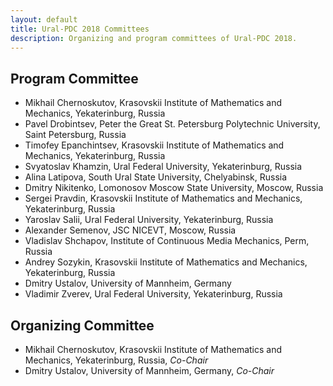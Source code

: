 ```yaml
---
layout: default
title: Ural-PDC 2018 Committees
description: Organizing and program committees of Ural-PDC 2018.
---
```


## Program Committee

* Mikhail Chernoskutov, Krasovskii Institute of Mathematics and Mechanics, Yekaterinburg, Russia
* Pavel Drobintsev, Peter the Great St. Petersburg Polytechnic University, Saint Petersburg, Russia
* Timofey Epanchintsev, Krasovskii Institute of Mathematics and Mechanics, Yekaterinburg, Russia
* Svyatoslav Khamzin, Ural Federal University, Yekaterinburg, Russia
* Alina Latipova, South Ural State University, Chelyabinsk, Russia
* Dmitry Nikitenko, Lomonosov Moscow State University, Moscow, Russia
* Sergei Pravdin, Krasovskii Institute of Mathematics and Mechanics, Yekaterinburg, Russia
* Yaroslav Salii, Ural Federal University, Yekaterinburg, Russia
* Alexander Semenov, JSC NICEVT, Moscow, Russia
* Vladislav Shchapov, Institute of Continuous Media Mechanics, Perm, Russia
* Andrey Sozykin, Krasovskii Institute of Mathematics and Mechanics, Yekaterinburg, Russia
* Dmitry Ustalov, University of Mannheim, Germany
* Vladimir Zverev, Ural Federal University, Yekaterinburg, Russia

## Organizing Committee

* Mikhail Chernoskutov, Krasovskii Institute of Mathematics and Mechanics, Yekaterinburg, Russia, *Co-Chair*
* Dmitry Ustalov, University of Mannheim, Germany, *Co-Chair*
